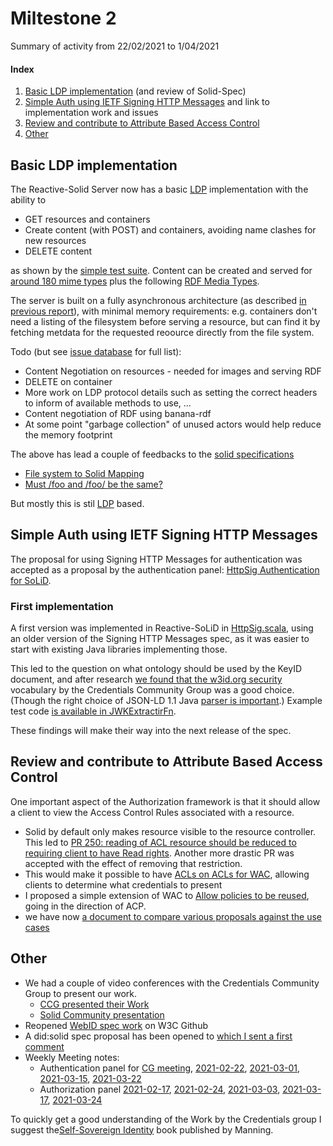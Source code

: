 # Miltestone 2

Summary of activity from 22/02/2021 to 1/04/2021

#### Index

 1. [Basic LDP implementation](#basic-ldp-implementation) (and review of Solid-Spec)
 1. [Simple Auth using IETF Signing HTTP Messages](#simple-auth-using-ietf-signing-http-messages)
   and link to implementation work and issues
 1. [Review and contribute to Attribute Based Access Control](#review-and-contribute-to-attribute-based-access-control)
 1. [Other](#other)

## Basic LDP implementation 

The Reactive-Solid Server now has a basic [LDP](https://www.w3.org/TR/ldp/) implementation with the ability to
 * GET resources and containers
 * Create content (with POST) and containers, avoiding name clashes for new resources
 * DELETE content

as shown by the [simple test suite](https://github.com/co-operating-systems/Reactive-SoLiD/blob/master/src/test/scala/run/cosy/ldp/TestSolidRouteSpec.scala).
Content can be created and served for [around 180 mime types](https://github.com/co-operating-systems/Reactive-SoLiD/blob/master/src/main/scala/run/cosy/http/FileExtensions.scala) plus the following [RDF Media Types](https://github.com/co-operating-systems/Reactive-SoLiD/blob/master/src/main/scala/run/cosy/http/RDFMediaTypes.scala).
 

The server is built on a fully asynchronous architecture (as described [in previous report](https://github.com/co-operating-systems/solid-control/blob/main/milestones/M1/M1.md#architecture)), with minimal memory requirements: e.g. containers don't need a listing of the filesystem before serving a resource, but can find it by fetching metdata for the requested reoource directly from the file system. 

Todo (but see [issue database](https://github.com/co-operating-systems/Reactive-SoLiD/issues) for full list): 
  * Content Negotiation on resources - needed for images and serving RDF
  * DELETE on container
  * More work on LDP protocol details such as setting the correct headers to inform of available methods to use, ...
  * Content negotiation of RDF using banana-rdf
  * At some point "garbage collection" of unused actors would help reduce the memory footprint

The above has lead a couple of feedbacks to the [solid specifications](https://solidproject.org/TR/)
  * [File system to Solid Mapping](https://github.com/solid/specification/issues/237)
  * [Must /foo and /foo/ be the same?](https://github.com/solid/specification/issues/242)

But mostly this is stil [LDP](https://www.w3.org/TR/ldp/) based.

## Simple Auth using IETF Signing HTTP Messages

The proposal for using Signing HTTP Messages for authentication was accepted as a proposal by the authentication panel: [HttpSig Authentication for SoLiD](https://github.com/solid/authentication-panel/blob/main/proposals/HttpSignature.md).

### First implementation

A first version was implemented in Reactive-SoLiD in [HttpSig.scala](https://github.com/co-operating-systems/Reactive-SoLiD/blob/master/src/main/scala/run/cosy/http/auth/HttpSig.scala), using an older version of the Signing HTTP Messages spec, as it was easier to start with existing Java libraries implementing those.

This led to the question on what ontology should be used by the KeyID document, and after research [we found that the w3id.org security](https://github.com/solid/authentication-panel/issues/156#issuecomment-809673150) vocabulary by the Credentials Community Group was a good choice. (Though the right choice of JSON-LD 1.1 Java [parser is important](https://github.com/w3c-ccg/security-vocab/issues/93).) Example test code [is available in JWKExtractirFn](https://github.com/co-operating-systems/Reactive-SoLiD/blob/master/src/test/scala/run/cosy/http/auth/JWKExtractorFn.scala).

These findings will make their way into the next release of the spec.
 

## Review and contribute to Attribute Based Access Control

One important aspect of the Authorization framework is that it should allow a client to view the Access Control Rules associated with a resource.

* Solid by default only makes resource visible to the resource controller. This led to [PR 250: reading of ACL resource should be reduced to requiring client to have Read rights](https://github.com/solid/specification/pull/250). Another more drastic PR was accepted with the effect of removing that restriction.
* This would make it possible to have [ACLs on ACLs for WAC](https://github.com/solid/authorization-panel/issues/189), allowing clients to determine what credentials to present
* I proposed a simple extension of WAC to [Allow policies to be reused](https://github.com/solid/authorization-panel/issues/184), going in the direction of ACP.
* we have now [a document to compare various proposals against the use cases](https://github.com/solid/authorization-panel/blob/main/proposals/evaluation/index.md)


## Other

 * We had a couple of video conferences with the Credentials Community Group to present our work.
   * [CCG presented their Work](https://w3c-ccg.github.io/meetings/2021-03-10-solidextra/)
   * [Solid Community presentation](https://w3c-ccg.github.io/meetings/2021-03-10/)
 * Reopened [WebID spec work](https://github.com/w3c/WebID) on W3C Github
 * A did:solid spec proposal has been opened to [which I sent a first comment](https://github.com/solid/did-method-solid/issues/1)
 * Weekly Meeting notes:
   * Authentication panel for [CG meeting](https://github.com/solid/authentication-panel/blob/main/meetings/2021-02-22-webid.md), [2021-02-22](https://github.com/solid/authentication-panel/blob/main/meetings/2021-02-22.md), [2021-03-01](https://github.com/solid/authentication-panel/blob/main/meetings/2021-03-01.md), [2021-03-15](https://github.com/solid/authentication-panel/blob/main/meetings/2021-03-15.md), [2021-03-22](https://github.com/solid/authentication-panel/blob/main/meetings/2021-03-22.md)
   * Authorization panel [2021-02-17](https://github.com/solid/authorization-panel/blob/main/meetings/2021-02-17.md), [2021-02-24](https://github.com/solid/authorization-panel/blob/main/meetings/2021-02-24.md), [2021-03-03](https://github.com/solid/authorization-panel/blob/main/meetings/2021-03-03.md), [2021-03-17](https://github.com/solid/authorization-panel/blob/main/meetings/2021-03-17.md), [2021-03-24](https://github.com/solid/authorization-panel/blob/main/meetings/2021-03-24.md)

To quickly get a good understanding of the Work by the Credentials group I suggest the[Self-Sovereign Identity](https://www.manning.com/books/self-sovereign-identity) book published by Manning.   
